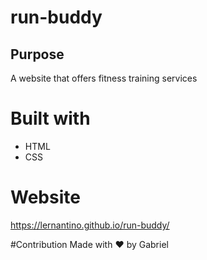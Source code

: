 # run-buddy

## Purpose
A website that offers fitness training services

# Built with
* HTML
* CSS

# Website
https://lernantino.github.io/run-buddy/

#Contribution
Made with ❤️ by Gabriel
